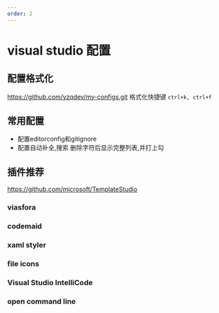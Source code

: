 ```yaml
---
order: 2
---
```

# visual studio 配置

## 配置格式化

<https://github.com/yzqdev/my-configs.git>
格式化快捷键  `ctrl+k, ctrl+f`

## 常用配置

- 配置editorconfig和gitignore
- 配置自动补全,搜索 删除字符后显示完整列表,并打上勾

## 插件推荐

<https://github.com/microsoft/TemplateStudio>

### viasfora

### codemaid

### xaml styler

### file icons

### Visual Studio IntelliCode

### open command line
